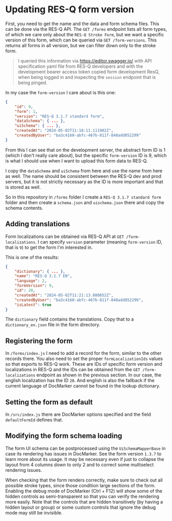 # Updating RES-Q form version

First, you need to get the name and the data and form schema files. This can be done via the RES-Q API. The `GET /forms` endpoint lists all form types, of which we care only about the `RES-Q Stroke Form`, but we want a specific version of this form, which can be queried via `GET /form-versions`. This returns all forms in all version, but we can filter down only to the stroke form.

> I queried this information via https://editor.swagger.io/ with API specification yaml file from RES-Q developers and with the development bearer access token copied form development ResQ, when being logged in and inspecting the `session` endpoint that is being pinged.

In my case the `form-version` I care about is this one:

```json
{
    "id": 9,
    "form": 1,
    "version": "RES-Q 3.1.7 standard form",
    "dataSchema": { ... },
    "uiSchema": { ... },
    "createdAt": "2024-05-02T11:18:11.111982Z",
    "createdByUser": "ba3c4160-abfc-467b-811f-848add852299"
}
```

From this I can see that on the development server, the abstract form ID is 1 (which I don't really care about), but the specific `form-version` ID is 9, which is what I should use when I want to upload this form data to RES-Q.

I copy the `dataSchema` and `uiSchema` from here and use the name from here as well. The name should be consistent between the RES-Q dev and prod servers, but it is not strictly necessary as the ID is more important and that is stored as well.

So in this repository in `/forms` folder I create a `RES-Q 3.1.7 standard form` folder and then create a `schema.json` and `uischema.json` there and copy the schema contents.


## Adding translations

Form localizations can be obtained via RES-Q API at `GET /form-localizations`. I can specify `version` parameter (meaning `form-version` ID, that is `9`) to get the form I'm interested in.

This is one of the results:

```json
{
    "dictionary": { ... },
    "name": "RES-Q 3.1.7 EN",
    "language": 2,
    "formVersion": 9,
    "id": 20,
    "createdAt": "2024-05-02T11:21:13.080852Z",
    "createdByUser": "ba3c4160-abfc-467b-811f-848add852299",
    "isLatest": true
}
```

The `dictionary` field contains the translations. Copy that to a `dictionary_en.json` file in the form directory.


## Registering the form

In `/forms/index.js` I need to add a record for the form, similar to the other records there. You also need to set the proper `formLocalizationIds` values so that exports to RES-Q work. These are IDs of specific form version and localizations in RES-Q and the IDs can be obtained from the `GET /form-localizations` endpoint as shown in the previous section. In our case, the english localization has the ID `20`. And english is also the fallback if the current language of DocMarker cannot be found in the lookup dictionary.


## Setting the form as default

In `/src/index.js` there are DocMarker options specified and the field `defaultFormId` defines that.


## Modifying the form schema loading

The form UI schema can be postprocessed using the `UiSchemaMapperBase` in case its rendering has issues in DocMarker. See the form version `1.3.7` to learn more about its usage. It may be necessary even if just to collapse the layout from 4 columns down to only 2 and to correct some multiselect rendering issues.

When checking that the form renders correctly, make sure to check out all possible stroke types, since those condition large sections of the form. Enabling the debug mode of DocMarker (Ctrl + F12) will show some of the hidden controls as semi-transparent so that you can verify the rendering more easily. Note that the controls that are hidden transitively (by having a hidden layout or group) or some custom controls that ignore the debug mode may still be invisible.
